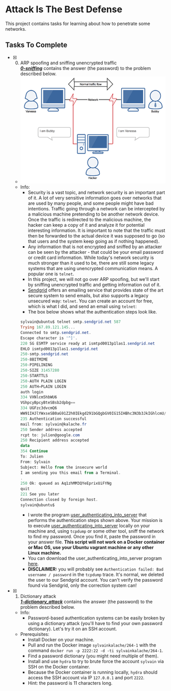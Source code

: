 # Attack Is The Best Defense

This project contains tasks for learning about how to penetrate some networks.

## Tasks To Complete

+ [x] 0. ARP spoofing and sniffing unencrypted traffic<br/>_**[0-sniffing](0-sniffing)**_ contains the answer (the password) to the problem described below.
  + ![Network sniffing](01c5a1e3f29d290b188d34be5cf534d3255058a7.png)
  + Info:
    + Security is a vast topic, and network security is an important part of it. A lot of very sensitive information goes over networks that are used by many people, and some people might have bad intentions. Traffic going through a network can be intercepted by a malicious machine pretending to be another network device. Once the traffic is redirected to the malicious machine, the hacker can keep a copy of it and analyze it for potential interesting information. It is important to note that the traffic must then be forwarded to the actual device it was supposed to go (so that users and the system keep going as if nothing happened).
    + Any information that is not encrypted and sniffed by an attacker can be seen by the attacker - that could be your email password or credit card information. While today's network security is much stronger than it used to be, there are still some legacy systems that are using unencrypted communication means. A popular one is `telnet`.
    + In this project, we will not go over ARP spoofing, but we'll start by sniffing unencrypted traffic and getting information out of it.
    + [Sendgrid](https://sendgrid.com/) offers an emailing service that provides state of the art secure system to send emails, but also supports a legacy unsecured way: `telnet`. You can create an account for free, which is what I did, and send an email using `telnet`:
    + The box below shows what the authentication steps look like.
    ```powershell
    sylvain@ubuntu$ telnet smtp.sendgrid.net 587
    Trying 167.89.121.145...
    Connected to smtp.sendgrid.net.
    Escape character is '^]'.
    220 SG ESMTP service ready at ismtpd0013p1las1.sendgrid.net
    EHLO ismtpd0013p1las1.sendgrid.net
    250-smtp.sendgrid.net
    250-8BITMIME
    250-PIPELINING
    250-SIZE 31457280
    250-STARTTLS
    250-AUTH PLAIN LOGIN
    250 AUTH=PLAIN LOGIN
    auth login
    334 VXNlcm5hbWU6
    VGhpcyBpcyBteSBsb2dpbg==
    334 UGFzc3dvcmQ6
    WW91IHJlYWxseSB0aG91Z2h0IEkgd291bGQgbGV0IG15IHBhc3N3b3JkIGhlcmU/ISA6RA==
    235 Authentication successful
    mail from: sylvain@kalache.fr
    250 Sender address accepted
    rcpt to: julien@google.com
    250 Recipient address accepted
    data
    354 Continue
    To: Julien
    From: Sylvain
    Subject: Hello from the insecure world
    I am sending you this email from a Terminal.
    .
    250 Ok: queued as Aq1zhMM3QYeEprixUiFYNg
    quit
    221 See you later
    Connection closed by foreign host.
    sylvain@ubuntu$
    ```
    + I wrote the program [user_authenticating_into_server](user_authenticating_into_server) that performs the authentication steps shown above. Your mission is to execute [user_authenticating_into_server](user_authenticating_into_server) locally on your machine and, using `tcpdump` or some other tool, sniff the network to find my password. Once you find it, paste the password in your answer file. **This script will not work on a Docker container or Mac OS, use your Ubuntu vagrant machine or any other Linux machine.**
    + You can download the user_authenticating_into_server program [here](user_authenticating_into_server).
    + **DISCLAIMER:** you will probably see `Authentication failed: Bad username / password` in the `tcpdump` trace. It's normal, we deleted the user to our Sendgrid account. You can't verify the password found via Sendgrid, only the correction system can!

+ [x] 1. Dictionary attack<br/>_**[1-dictionary_attack](1-dictionary_attack)**_ contains the answer (the password) to the problem described below.
  + Info:
    + Password-based authentication systems can be easily broken by using a dictionary attack (you'll have to find your own password dictionary). Let's try it on an SSH account.
  + Prerequisites:
    + Install Docker on your machine.
    + Pull and run the Docker image `sylvainkalache/264-1` with the command `docker run -p 2222:22 -d -ti sylvainkalache/264-1`.
    + Find a password dictionary (you might need multiple of them).
    + Install and use `hydra` to try to brute force the account `sylvain` via SSH on the Docker container.
    + Because the Docker container is running locally, `hydra` should access the SSH account via IP `127.0.0.1` and port `2222`.
    + Hint: the password is 11 characters long.

